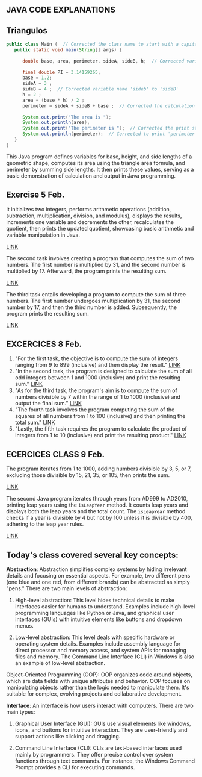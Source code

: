 **JAVA CODE EXPLANATIONS**
--------



**Triangulos**
---
```java
public class Main {  // Corrected the class name to start with a capital letter
   public static void main(String[] args) {
  
      double base, area, perimeter, sideA, sideB, h;  // Corrected variable name 'sideb' to 'sideB'
  
      final double PI = 3.14159265;
      base = 1.2;
      sideA = 3 ;
      sideB = 4 ;  // Corrected variable name 'sideb' to 'sideB'
      h = 2 ;
      area = (base * h) / 2 ;
      perimeter = sideA + sideB + base ;  // Corrected the calculation for perimeter
      
      System.out.print("The area is ");
      System.out.println(area);
      System.out.print("The perimeter is ");  // Corrected the print statement
      System.out.println(perimeter);  // Corrected to print 'perimeter'
   }
}
```
This Java program defines variables for base, height, and side lengths of a geometric shape, computes its area using the triangle area formula, and perimeter by summing side lengths. It then prints these values, serving as a basic demonstration of calculation and output in Java programming.

**Exercise 5 Feb.**
---

It initializes two integers, performs arithmetic operations (addition, subtraction, multiplication, division, and modulus), displays the results, increments one variable and decrements the other, recalculates the quotient, then prints the updated quotient, showcasing basic arithmetic and variable manipulation in Java.

[LINK](https://github.com/ahong2006/J25-PROGRAMMING/blob/main/JAVA/EJERCICIOS%205FEB/EJERCICIOS/EJERCICIO1%20/EJERCICIO1.java)

The second task involves creating a program that computes the sum of two numbers. The first number is multiplied by 31, and the second number is multiplied by 17. Afterward, the program prints the resulting sum.

[LINK](https://github.com/ahong2006/J25-PROGRAMMING/blob/main/JAVA/EJERCICIOS%205FEB/EJERCICIOS/EJERCICIO2/EJERCICIO2.java)

The third task entails developing a program to compute the sum of three numbers. The first number undergoes multiplication by 31, the second number by 17, and then the third number is added. Subsequently, the program prints the resulting sum.

[LINK](https://github.com/ahong2006/J25-PROGRAMMING/blob/main/JAVA/EJERCICIOS%205FEB/EJERCICIOS/EJERCICIO3/EJERCICIO3.java)

**EXCERCICES 8 Feb.**
---

1. "For the first task, the objective is to compute the sum of integers ranging from 9 to 899 (inclusive) and then display the result."
[LINK](https://github.com/ahong2006/J25-PROGRAMMING/blob/main/JAVA/EJERCICIOS8FEB/EJERCICIOS8FEB1/EJERCICIOS8FEB1.java)
2. "In the second task, the program is designed to calculate the sum of all odd integers between 1 and 1000 (inclusive) and print the resulting sum."
[LINK](https://github.com/ahong2006/J25-PROGRAMMING/blob/main/JAVA/EJERCICIOS8FEB/EJERCICIOS8FEB2/EJERCICIOS8FEB2.java)
3. "As for the third task, the program's aim is to compute the sum of numbers divisible by 7 within the range of 1 to 1000 (inclusive) and output the final sum."
[LINK](https://github.com/ahong2006/J25-PROGRAMMING/blob/main/JAVA/EJERCICIOS8FEB/EJERCICIOS8FEB3/EJERCICIOS8FEB3.java)
4. "The fourth task involves the program computing the sum of the squares of all numbers from 1 to 100 (inclusive) and then printing the total sum."
[LINK](https://github.com/ahong2006/J25-PROGRAMMING/blob/main/JAVA/EJERCICIOS8FEB/EJERCICIOS8FEB4/EJERCICIOS8FEB4.java)
5. "Lastly, the fifth task requires the program to calculate the product of integers from 1 to 10 (inclusive) and print the resulting product."
[LINK](https://github.com/ahong2006/J25-PROGRAMMING/blob/main/JAVA/EJERCICIOS8FEB/EJERCICIOS8FEB5/EJERCICIOS8FEB5.java)



**ECERCICES CLASS 9 Feb.**
---

The program iterates from 1 to 1000, adding numbers divisible by 3, 5, or 7, excluding those divisible by 15, 21, 35, or 105, then prints the sum.

[LINK](https://github.com/ahong2006/J25-PROGRAMMING/blob/main/JAVA/EJERCICIOS%209FEB/EJERCICIOS%209FEB1/EJERCICIOS9FEB1.java)

The second Java program iterates through years from AD999 to AD2010, printing leap years using the `isLeapYear` method. It counts leap years and displays both the leap years and the total count. The `isLeapYear` method checks if a year is divisible by 4 but not by 100 unless it is divisible by 400, adhering to the leap year rules.

[LINK](https://github.com/ahong2006/J25-PROGRAMMING/blob/main/JAVA/EJERCICIOS%209FEB/EJERCICIOS9FEB2/EJERCICIOS9FEB2.java)




Today's class covered several key concepts:
---

**Abstraction**: Abstraction simplifies complex systems by hiding irrelevant details and focusing on essential aspects. For example, two different pens (one blue and one red, from different brands) can be abstracted as simply "pens." There are two main levels of abstraction:

1. High-level abstraction: This level hides technical details to make interfaces easier for humans to understand. Examples include high-level programming languages like Python or Java, and graphical user interfaces (GUIs) with intuitive elements like buttons and dropdown menus.

2. Low-level abstraction: This level deals with specific hardware or operating system details. Examples include assembly language for direct processor and memory access, and system APIs for managing files and memory. The Command Line Interface (CLI) in Windows is also an example of low-level abstraction.

Object-Oriented Programming (OOP): OOP organizes code around objects, which are data fields with unique attributes and behavior. OOP focuses on manipulating objects rather than the logic needed to manipulate them. It's suitable for complex, evolving projects and collaborative development.

**Interface**: An interface is how users interact with computers. There are two main types:

1. Graphical User Interface (GUI): GUIs use visual elements like windows, icons, and buttons for intuitive interaction. They are user-friendly and support actions like clicking and dragging.

2. Command Line Interface (CLI): CLIs are text-based interfaces used mainly by programmers. They offer precise control over system functions through text commands. For instance, the Windows Command Prompt provides a CLI for executing commands.
